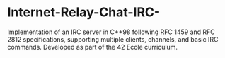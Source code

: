 # Internet-Relay-Chat-IRC-
Implementation of an IRC server in C++98 following RFC 1459 and RFC 2812 specifications, supporting multiple clients, channels, and basic IRC commands. Developed as part of the 42 Ecole curriculum.
